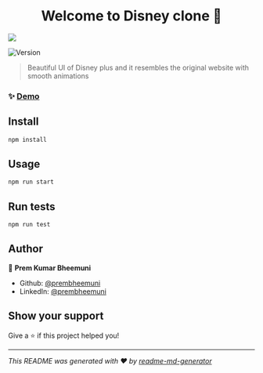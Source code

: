 <h1 align="center">Welcome to Disney clone 👋</h1>
<img src="https://i.im.ge/2022/06/30/uSVHEW.png"/>
<p>
  <img alt="Version" src="https://img.shields.io/badge/version-0.1.0-blue.svg?cacheSeconds=2592000" />
</p>

> Beautiful UI of Disney plus and it resembles the original website with smooth animations

### ✨ [Demo](http://prembheemunidisney.firebaseapp.com)

## Install

```sh
npm install
```

## Usage

```sh
npm run start
```

## Run tests

```sh
npm run test
```

## Author

👤 **Prem Kumar Bheemuni**

* Github: [@prembheemuni](https://github.com/prembheemuni)
* LinkedIn: [@prembheemuni](https://linkedin.com/in/prembheemuni)

## Show your support

Give a ⭐️ if this project helped you!

***
_This README was generated with ❤️ by [readme-md-generator](https://github.com/kefranabg/readme-md-generator)_
